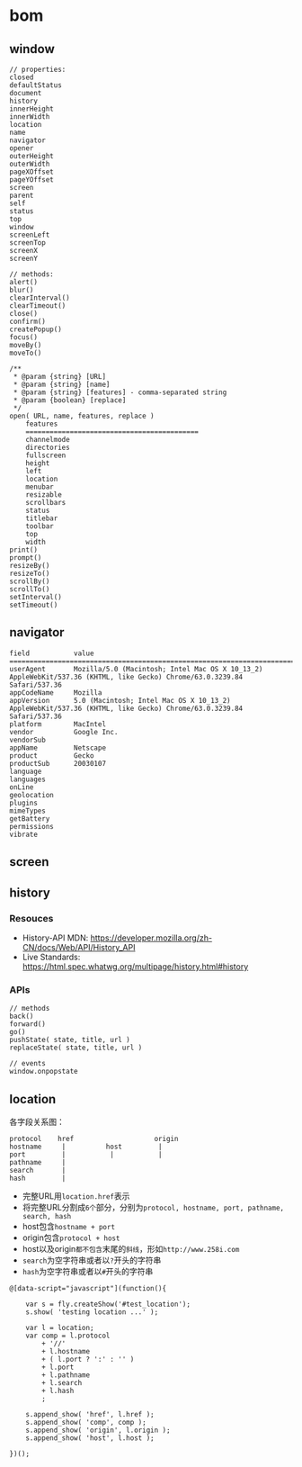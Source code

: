 # bom


<style type="text/css">
@import "http://258i.com/static/bower_components/snippets/css/mp/style.css";
</style>
<script src="http://258i.com/static/bower_components/snippets/js/mp/fly.js"></script>


## window

    // properties:
    closed
    defaultStatus
    document
    history
    innerHeight
    innerWidth
    location
    name
    navigator
    opener
    outerHeight
    outerWidth
    pageXOffset
    pageYOffset
    screen
    parent
    self
    status
    top
    window
    screenLeft
    screenTop
    screenX
    screenY

    // methods:
    alert()
    blur()
    clearInterval()
    clearTimeout()
    close()
    confirm()
    createPopup()
    focus()
    moveBy()
    moveTo()

    /**
     * @param {string} [URL]
     * @param {string} [name]
     * @param {string} [features] - comma-separated string
     * @param {boolean} [replace]
     */ 
    open( URL, name, features, replace )
        features
        ===========================================
        channelmode
        directories
        fullscreen
        height
        left
        location
        menubar
        resizable
        scrollbars
        status
        titlebar
        toolbar
        top
        width
    print()
    prompt()
    resizeBy()
    resizeTo()
    scrollBy()
    scrollTo()
    setInterval()
    setTimeout()




## navigator

    field           value
    ==================================================================================================
    userAgent       Mozilla/5.0 (Macintosh; Intel Mac OS X 10_13_2) AppleWebKit/537.36 (KHTML, like Gecko) Chrome/63.0.3239.84 Safari/537.36
    appCodeName     Mozilla      
    appVersion      5.0 (Macintosh; Intel Mac OS X 10_13_2) AppleWebKit/537.36 (KHTML, like Gecko) Chrome/63.0.3239.84 Safari/537.36
    platform        MacIntel
    vendor          Google Inc.
    vendorSub       
    appName         Netscape
    product         Gecko
    productSub      20030107
    language
    languages
    onLine
    geolocation
    plugins
    mimeTypes
    getBattery
    permissions
    vibrate


## screen
## history

### Resouces

* History-API MDN: <https://developer.mozilla.org/zh-CN/docs/Web/API/History_API>
* Live Standards: <https://html.spec.whatwg.org/multipage/history.html#history>


### APIs

    // methods
    back()
    forward()
    go()
    pushState( state, title, url )
    replaceState( state, title, url )

    // events
    window.onpopstate







## location

各字段关系图：

    protocol    href                    origin
    hostname     |          host         |  
    port         |           |           |  
    pathname     |                          
    search       |                          
    hash         |                          

* 完整URL用`location.href`表示
* 将完整URL分割成`6个`部分，分别为`protocol, hostname, port, pathname, search, hash`
* host包含`hostname + port`
* origin包含`protocol + host`
* host以及origin`都不包含`末尾的`斜线`，形如`http://www.258i.com`
* `search`为空字符串或者以`?`开头的字符串
* `hash`为空字符串或者以`#`开头的字符串

<div id="test_location" class="test">
<div class="test-container">

    @[data-script="javascript"](function(){

        var s = fly.createShow('#test_location');
        s.show( 'testing location ...' );

        var l = location;
        var comp = l.protocol 
            + '//'
            + l.hostname
            + ( l.port ? ':' : '' )
            + l.port
            + l.pathname
            + l.search
            + l.hash
            ;

        s.append_show( 'href', l.href );
        s.append_show( 'comp', comp );
        s.append_show( 'origin', l.origin );
        s.append_show( 'host', l.host );

    })();

</div>
<div class="test-console"></div>
<div class="test-panel">
</div>
</div>
    



